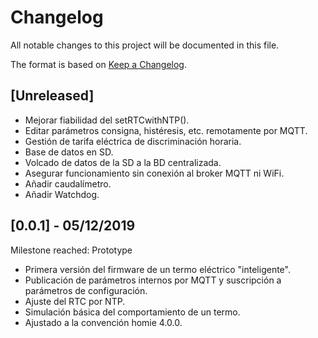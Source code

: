# Changelog
All notable changes to this project will be documented in this file.

The format is based on [Keep a Changelog](https://keepachangelog.com/en/1.0.0/).

## [Unreleased]

- Mejorar fiabilidad del setRTCwithNTP().
- Editar parámetros consigna, histéresis, etc. remotamente por MQTT.
- Gestión de tarifa eléctrica de discriminación horaria.
- Base de datos en SD.
- Volcado de datos de la SD a la BD centralizada.
- Asegurar funcionamiento sin conexión al broker MQTT ni WiFi.
- Añadir caudalímetro.
- Añadir Watchdog.

## [0.0.1] - 05/12/2019

Milestone reached: Prototype

- Primera versión del firmware de un termo eléctrico "inteligente".
- Publicación de parámetros internos por MQTT y suscripción a parámetros de configuración.
- Ajuste del RTC por NTP.
- Simulación básica del comportamiento de un termo.
- Ajustado a la convención homie 4.0.0.